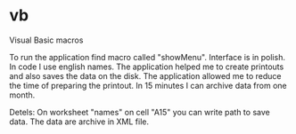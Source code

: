 # vb
Visual Basic macros

To run the application find macro called "showMenu". Interface is in polish. In code I use english names.
The application helped me to create printouts and also saves the data on the disk. The application allowed me to reduce the time of preparing the printout.
In 15 minutes I can archive data from one month.

Detels:
On worksheet "names" on cell "A15" you can write path to save data.
The data are archive in XML file.
